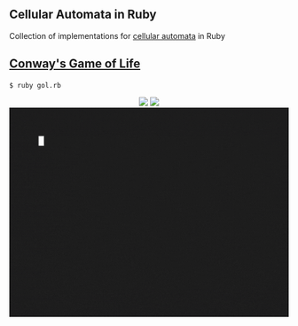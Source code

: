 <!--
![conway's-game-of-life](https://github.com/Mouadspace/cellular-automata-ruby/assets/121675898/2f52e673-e981-4823-9445-9ef21d755977)
![conway's-game-of-life-emoji ](https://github.com/Mouadspace/cellular-automata-ruby/assets/121675898/9b87c0b6-d123-4de1-a772-b7edf7524d66)
-->
## Cellular Automata in Ruby 
Collection of implementations for [cellular automata](https://en.wikipedia.org/wiki/Cellular_automaton) in Ruby 

## [Conway's Game of Life](https://en.wikipedia.org/wiki/Conway%27s_Game_of_Life)

```console
$ ruby gol.rb
```

<div align="center">
  <img width="550" src="demo/conway-gof.gif"/>
  <img width="550" src="demo/conway-gof-emojis.gif"/>
  <img width="550" src="demo/rule-110.gif"/>
</div>
